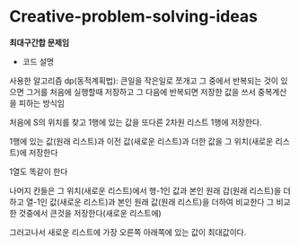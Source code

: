 # Creative-problem-solving-ideas

**최대구간합 문제임**

 * 코드 설명

사용한 알고리즘 dp(동적계획법): 큰일을 작은일로 쪼개고 그 중에서 반복되는 것이 있으면 그거를 처음에 실행할때 저장하고 그 다음에 반복되면 저장한 값을 쓰서 중복계산을 피하는 방식임

처음에 S의 위치를 찾고 1행에 있는 값을 또다른 2차원 리스트 1행에 저장한다.

1행에 있는 값(원래 리스트)과 이전 값(새로운 리스트)과 더한 값을 그 위치(새로운 리스트)에 저장한다

1열도 똑같이 한다

나머지 칸들은 그 위치(새로운 리스트)에서 행-1인 값과 본인 원래 갑(원래 리스트)을 더하고 열-1인 값(새로운 리스트)과 본인 원래 값(원래 리스트)을 더하여 비교한다
그 비교한 것중에서 큰것을 저장한다(새로운 리스트에)

그러고나서 새로운 리스트에 가장 오른쪽 아래쪽에 있는 값이 최대값이다.
